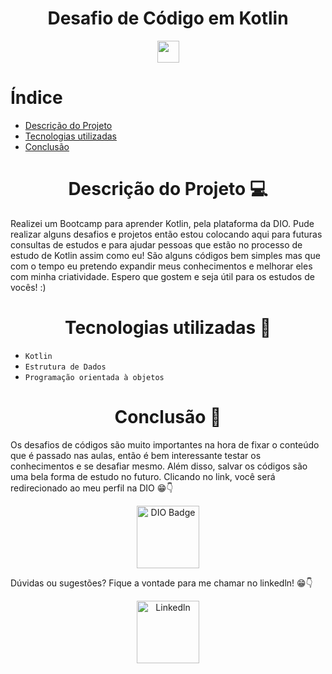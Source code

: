 <h1 align="center"> Desafio de Código em Kotlin </h1> 
<p align="center">
  <img src="https://upload.wikimedia.org/wikipedia/commons/thumb/7/74/Kotlin_Icon.png/600px-Kotlin_Icon.png?20210501145042" width="35">
</p>

# Índice 
* [Descrição do Projeto](#descrição-do-projeto)
* [Tecnologias utilizadas](#tecnologias-utilizadas)
* [Conclusão](#conclusão)

<h1 align="center"> Descrição do Projeto 💻 </h1> 

Realizei um Bootcamp para aprender Kotlin, pela plataforma da DIO. Pude realizar alguns desafios e projetos então estou colocando aqui para futuras consultas de estudos e para ajudar pessoas que estão no processo de estudo de Kotlin assim como eu!
São alguns códigos bem simples mas que com o tempo eu pretendo expandir meus conhecimentos e melhorar eles com minha criatividade.
Espero que gostem e seja útil para os estudos de vocês! :)

<h1 align="center"> Tecnologias utilizadas 📖 </h1> 

- ``Kotlin``
- ``Estrutura de Dados``
- ``Programação orientada à objetos``

<h1 align="center"> Conclusão 📕 </h1> 

Os desafios de códigos são muito importantes na hora de fixar o conteúdo que é passado nas aulas, então é bem interessante testar os conhecimentos e se desafiar mesmo. Além disso, salvar os códigos são uma bela forma de estudo no futuro. 
Clicando no link, você será redirecionado ao meu perfil na DIO 😁👇
<p align="center">
  <a href="https://www.dio.me/users/vivi_kamizono">
    <img src="https://hermes.digitalinnovation.one/assets/diome/logo-full.svg" alt="DIO Badge" width="100">
  </a>
</p>

Dúvidas ou sugestões? Fique a vontade para me chamar no linkedln! 😁👇
<p align="center">
  <a href="https://www.linkedin.com/in/vitoriamagarkamizono/">
    <img src="https://cdn1.iconfinder.com/data/icons/logotypes/32/circle-linkedin-512.png" alt="Linkedln" width="100">
  </a>
</p>
